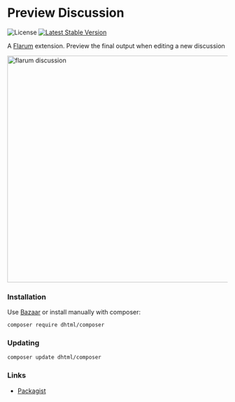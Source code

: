 # Preview Discussion

![License](https://img.shields.io/badge/license-MIT-blue.svg) [![Latest Stable Version](https://img.shields.io/packagist/v/dhtml/composer.svg)](https://packagist.org/packages/dhtml/composer)

A [Flarum](http://flarum.org) extension. Preview the final output when editing a new discussion

<img width="518" alt="flarum discussion" src="https://github.com/dhtml/composer/assets/948100/c800b445-667c-41f8-b77e-c2b7929a8e18">


### Installation

Use [Bazaar](https://discuss.flarum.org/d/5151-flagrow-bazaar-the-extension-marketplace) or install manually with composer:

```sh
composer require dhtml/composer
```

### Updating

```sh
composer update dhtml/composer
```

### Links

- [Packagist](https://packagist.org/packages/dhtml/composer)
